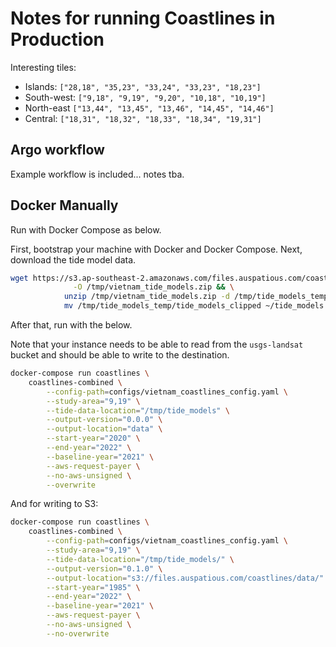 # Notes for running Coastlines in Production

Interesting tiles:

* Islands: `["28,18", "35,23", "33,24", "33,23", "18,23"]`
* South-west: `["9,18", "9,19", "9,20", "10,18", "10,19"]`
* North-east `["13,44", "13,45", "13,46", "14,45", "14,46"]`
* Central: `["18,31", "18,32", "18,33", "18,34", "19,31"]`

## Argo workflow

Example workflow is included... notes tba.

## Docker Manually

Run with Docker Compose as below.

First, bootstrap your machine with Docker and Docker Compose. Next,
download the tide model data.

```bash
wget https://s3.ap-southeast-2.amazonaws.com/files.auspatious.com/coastlines/vietnam_tide_models.zip \
              -O /tmp/vietnam_tide_models.zip && \
            unzip /tmp/vietnam_tide_models.zip -d /tmp/tide_models_temp && \
            mv /tmp/tide_models_temp/tide_models_clipped ~/tide_models
```

After that, run with the below.

Note that your instance needs to be able to read from the `usgs-landsat`
bucket and should be able to write to the destination.

```bash
docker-compose run coastlines \
    coastlines-combined \
        --config-path=configs/vietnam_coastlines_config.yaml \
        --study-area="9,19" \
        --tide-data-location="/tmp/tide_models" \
        --output-version="0.0.0" \
        --output-location="data" \
        --start-year="2020" \
        --end-year="2022" \
        --baseline-year="2021" \
        --aws-request-payer \
        --no-aws-unsigned \
        --overwrite
```

And for writing to S3:

```bash
docker-compose run coastlines \
    coastlines-combined \
        --config-path=configs/vietnam_coastlines_config.yaml \
        --study-area="9,19" \
        --tide-data-location="/tmp/tide_models/" \
        --output-version="0.1.0" \
        --output-location="s3://files.auspatious.com/coastlines/data/" \
        --start-year="1985" \
        --end-year="2022" \
        --baseline-year="2021" \
        --aws-request-payer \
        --no-aws-unsigned \
        --no-overwrite
```
